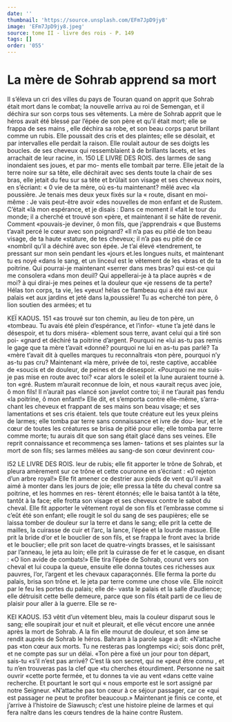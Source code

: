 ```yaml
---
date: ''
thumbnail: 'https://source.unsplash.com/EFm7JpD9jy8'
image: 'EFm7JpD9jy8.jpeg'
source: tome II - livre des rois - P. 149
tags: []
order: '055'
---
```


# La mère de Sohrab apprend sa mort

Il s’éleva un cri des villes du pays de Touran
quand on apprit que Sohrab était mort dans le combat; la nouvelle arriva au roi de Semengan, et il déchira sur son corps tous ses vêtements. La mère
de Sohrab apprit que le héros avait été blessé par
l’épée de son père et qu’il était mort; elle se frappa
de ses mains , elle déchira sa robe, et son beau corps parut brillant comme un rubis. Elle poussait des cris et des plaintes; elle se désolait, et par intervalles elle perdait la raison. Elle roulait autour de ses doigts les boucles. de ses cheveux qui ressemblaient à de brillants lacets, et les arrachait de leur racine,
in.
150 LE LIVRE DES ROIS.
des larmes de sang inondaient ses joues, et par mo- ments elle tombait par terre. Elle jetait de la terre noire sur sa tête, elle déchirait avec ses dents toute
la chair de ses bras, elle jetait du feu sur sa tête et brûlait son visage et ses cheveux noirs, en s’écriant:
« 0 vie de ta mère, où es-tu maintenant? mêlé avec
«la poussière. Je tenais mes deux yeux fixés sur la
« route, disant en moi-même : Je vais peut-être avoir «des nouvelles de mon enfant et de Rustem. C’était
«là mon espérance, et je disais : Dans ce moment il
«fait le tour du monde; il a cherché et trouvé son
«père, et maintenant il se hâte de revenir. Comment
«pouvais-je deviner, ô mon fils, que j’apprendrais
« que Bustems t’avait percé le cœur avec son poignard?
«Il n’a pas eu pitié de ton beau visage, de ta haute
«stature, de tes cheveux; il n’a pas eu pitié de ce «nombril qu’il a déchiré avec son épée. Je t’ai élevé
«tendrement, te pressant sur mon sein pendant les «jours et.les longues nuits, et maintenant tu es noyé «dans le sang, et un linceul est le vêtement de les «bras et de ta poitrine. Qui pourrai-je maintenant «serrer dans mes bras? qui est-ce qui me consolera «dans mon deuil? Qui appellerai-je à ta place auprès
« de moi? à qui dirai-je mes peines et la douleur que «je ressens de ta perte? Hélas ton corps, ta vie, les «yeux! hélas ce flambeau qui a été ravi aux palais
«et aux jardins et jeté dans la,poussière! Tu as «cherché ton père, ô lion soutien des armées; et tu

KEÏ KAOUS. 151 «as trouvé sur ton chemin, au lieu de ton père, un
«tombeau. Tu avais été plein d’espérance, et l’infor-
«tune t’a jeté dans le désespoir, et tu dors miséra- «blement sous terre, avant celui qui a tiré son poi- «gnard et déchiré ta poitrine d’argent. Pourquoi ne
«lui as-tu pas remis le gage que ta mère t’avait
«donné? pourquoi ne lui en as-tu pas parlé? Ta «mère t’avait dit à quelles marques tu reconnaîtrais
«ton père, pourquoi n’y as-tu pas cru? Maintenant
«la mère, privée de toi, reste captive, accablée de «soucis et de douleur, de peines et de désespoir. «Pourquoi ne me suis-je pas mise en route avec toi? «car alors le soleil et la lune auraient tourné à. ton «gré. Rustem m’aurait reconnue de loin, et nous «aurait reçus avec joie, ô mon fils! Il n’aurait pas
«lancé son javelot contre toi; il ne t’aurait pas fendu «la poitrine, ô mon enfant!»
Elle dit, et s’emporta contre elle-même, s’arra-
chant les cheveux et frappant de ses mains son beau visage; et ses lamentations et ses cris étaient. tels que toute créature eut les yeux pleins de larmes; elle tomba par terre sans connaissance et ivre de dou- leur, et le cœur de toutes les créatures se brisa de pitié pour elle; elle tomba par terre comme morte;
tu aurais dit que son sang était glacé dans ses veines.
Elle reprit connaissance et recommença ses lamen- tations et ses plaintes sur la mort de son fils; ses larmes mêlées au sang-de son cœur devinrent cou-

I52 LE LIVRE DES ROIS.
leur de rubis; elle fit apporter le trône de Sohrab, et pleura amèrement sur ce trône et cette couronne
en s’écriant : «0 rejeton d’un arbre royal!» Elle fit
amener ce destrier aux pieds de vent qu’il avait aimé
à monter dans les jours de joie; elle pressa la tête du cheval contre sa poitrine, et les hommes en res- tèrent étonnés; elle le baisa tantôt à la tête, tantôt à
la face; elle frotta son visage et ses cheveux contre le sabot du cheval. Elle fit apporter le vêtement royal de son fils et l’embrasse comme si c’eût été son enfant;
elle rougit le sol du sang de ses paupières; elle se
laissa tomber de douleur sur la terre et dans le sang;
elle prit la cette de mailles, la cuirasse de cuir et l’arc, la lance, l’épée et la lourde massue. Elle prit
la bride d’or et le bouclier de son fils, et se frappa
le front avec la bride et le bouclier; elle prit son lacet de quatre-vingts brasses, et le saisissant par l’anneau, le jeta au loin; elle prit la cuirasse de fer
et le casque, en disant : «O lion avide de combats!» Elle tira l’épée de Sohrab, courut vers son cheval et
lui coupa la queue, ensuite elle donna toutes ces richesses aux pauvres, l’or, l’argent et les chevaux
caparaçonnés. Elle ferma la porte du palais, brisa son trône et. le jeta par terre comme une chose vile. Elle noircit par le feu les portes du palais; elle dé- vasta le palais et la salle d’audience; elle détruisit cette belle demeure, parce que son fils était parti de ce lieu de plaisir pour aller à la guerre. Elle se re-

KEI KAOUS. l53 vêtit d’un vêtement bleu, mais la couleur disparut
sous le sang; elle soupirait jour et nuit et pleurait,
et elle vécut encore une année après la mort de
Sohrab. A la fin elle mourut de douleur, et son âme se rendit auprès de Sohrab le héros.
Bahram à la parole sage a dit: «N’attache pas
«ton cœur aux morts. Tu ne resteras pas longtemps «ici; sois donc prêt, et ne compte pas sur un délai. «Ton père a fixé un jour pour ton départ, sais-tu
«s’il n’est pas arrivé? C’est là son secret, qui ne
«peut être connu , et tu n’en trouveras pas la clef que
«tu cherches étourdiment. Personne ne sait ouvrir «cette porte fermée, et tu donnes ta vie au vent «dans cette vaine recherche. Et pourtant le sort qui « nous emporte est le sort assigné par notre Seigneur. «N’attache pas ton cœur à ce séjour passager, car ce
«qui est passager ne peut te profiter beaucoup.»
Maintenant je finis ce conte, et j’arrive à l’histoire
de Siawusch; c’est une histoire pleine de larmes et qui fera naître dans les cœurs tendres de la haine contre Rustem.
